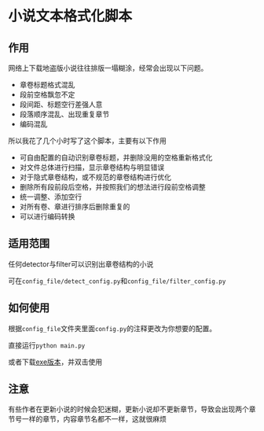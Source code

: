 # 小说文本格式化脚本

## 作用

网络上下载地盗版小说往往排版一塌糊涂，经常会出现以下问题。

- 章卷标题格式混乱
- 段前空格飘忽不定
- 段间距、标题空行差强人意
- 段落顺序混乱、出现重复章节
- 编码混乱

所以我花了几个小时写了这个脚本，主要有以下作用

- 可自由配置的自动识别章卷标题，并删除没用的空格重新格式化
- 对文件总体进行扫描，显示章卷结构与明显错误
- 对于隐式章卷结构，或不规范的章卷结构进行优化
- 删除所有段前段后空格，并按照我们的想法进行段前空格调整
- 统一调整、添加空行
- 对所有卷、章进行排序后删除重复的
- 可以进行编码转换

## 适用范围

任何detector与filter可以识别出章卷结构的小说

可在`config_file/detect_config.py`和`config_file/filter_config.py`

## 如何使用

根据`config_file`文件夹里面`config.py`的注释更改为你想要的配置。

直接运行`python main.py`

或者下载[exe版本](https://github.com/intmian/txt_reform/releases/tag/v1.2.1)，并双击使用

## 注意

有些作者在更新小说的时候会犯迷糊，更新小说却不更新章节，导致会出现两个章节号一样的章节，内容章节名都不一样，这就很麻烦